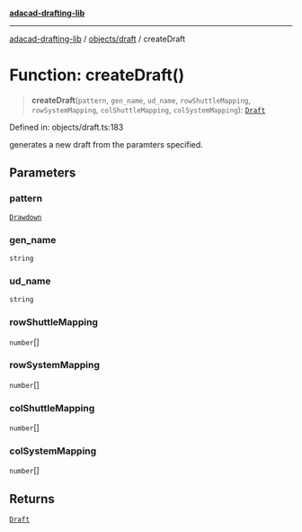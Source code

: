 [**adacad-drafting-lib**](../../../README.md)

***

[adacad-drafting-lib](../../../modules.md) / [objects/draft](../README.md) / createDraft

# Function: createDraft()

> **createDraft**(`pattern`, `gen_name`, `ud_name`, `rowShuttleMapping`, `rowSystemMapping`, `colShuttleMapping`, `colSystemMapping`): [`Draft`](../../datatypes/interfaces/Draft.md)

Defined in: objects/draft.ts:183

generates a new draft from the paramters specified.

## Parameters

### pattern

[`Drawdown`](../../datatypes/type-aliases/Drawdown.md)

### gen\_name

`string`

### ud\_name

`string`

### rowShuttleMapping

`number`[]

### rowSystemMapping

`number`[]

### colShuttleMapping

`number`[]

### colSystemMapping

`number`[]

## Returns

[`Draft`](../../datatypes/interfaces/Draft.md)
